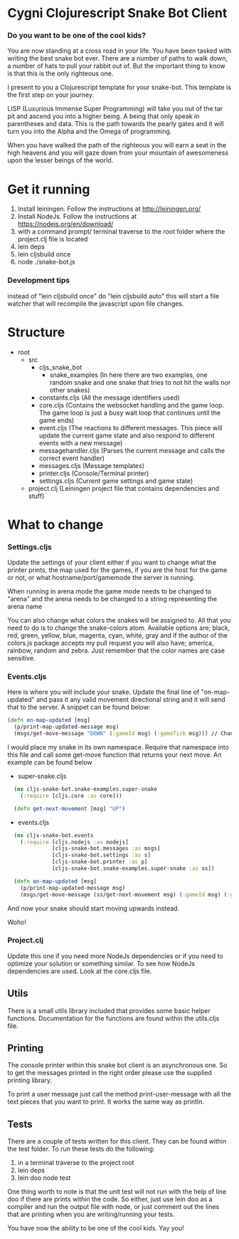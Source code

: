 # Cygni Clojurescript Snake Bot Client

### Do you want to be one of the cool kids?

You are now standing at a cross road in your life. You have been tasked with writing the best snake bot ever. There are a number of paths to walk down, a number of hats to pull your rabbit out of. But the important thing to know is that this is the only righteous one.

I present to you a Clojurescript template for your snake-bot. This template is the first step on your journey.

LISP (Luxurious Immense Super Programming) will take you out of the tar pit and ascend you into a higher being. A being that only speak in parentheses and data. This is the path towards the pearly gates and it will turn you into the Alpha and the Omega of programming.

When you have walked the path of the righteous you will earn a seat in the high heavens and you will gaze down from your mountain of awesomeness upon the lesser beings of the world.

# Get it running

1. Install leiningen. Follow the instructions at http://leiningen.org/
2. Install NodeJs. Follow the instructions at https://nodejs.org/en/download/
2. with a command prompt/ terminal traverse to the root folder where the project.clj file is located
3. lein deps
4. lein cljsbuild once
5. node ./snake-bot.js

### Development tips

instead of "lein cljsbuild once" do "lein cljsbuild auto" this will start a file watcher that will recompile the javascript upon file changes.

# Structure

- root
  - src
    - cljs_snake_bot
      - snake_examples (In here there are two examples, one random snake and one snake that tries to not hit the walls nor other snakes)
    - constants.cljs (All the message identifiers used)
    - core.cljs (Contains the websocket handling and the game loop. The game loop is just a busy wait loop that continues until the game ends)
    - event.cljs (The reactions to different messages. This piece will update the current game state and also respond to different events with a new message)
    - messagehandler.cljs (Parses the current message and calls the correct event handler)
    - messages.cljs (Message templates)
    - printer.cljs (Console/Terminal printer)
    - settings.cljs (Current game settings and game state)
  - project.clj (Leiningen project file that contains dependencies and stuff)

# What to change

### Settings.cljs

Update the settings of your client either if you want to change what the printer prints, the map used for the games, if you are the host for the game or not, or what hostname/port/gamemode the server is running.

When running in arena mode the game mode needs to be changed to "arena" and the arena needs to be changed to a string representing the arena name

You can also change what colors the snakes will be assigned to. All that you need to do is to change the snake-colors atom. Available options are; black, red, green, yellow, blue, magenta, cyan, white, gray and if the author of the colors.js package accepts my pull request you will also have; america, rainbow, random and zebra. Just remember that the color names are case sensitive.

### Events.cljs

Here is where you will include your snake. Update the final line of "on-map-updated" and pass it any valid movement directional string and it will send that to the server. A snippet can be found below:

```clojure
(defn on-map-updated [msg]
  (p/print-map-updated-message msg)
  (msgs/get-move-message "DOWN" (:gameId msg) (:gameTick msg))) // Change "DOWN" into something else
```

  I would place my snake in its own namespace. Require that namespace into this file and call some get-move function that returns your next move. An example can be found below

- super-snake.cljs
```clojure
  (ns cljs-snake-bot.snake-examples.super-snake
    (:require [cljs.core :as core]))

  (defn get-next-movement [msg] "UP")
```

- events.cljs
```clojure
  (ns cljs-snake-bot.events
    (:require [cljs.nodejs :as nodejs]
              [cljs-snake-bot.messages :as msgs]
              [cljs-snake-bot.settings :as s]
              [cljs-snake-bot.printer :as p]
              [cljs-snake-bot.snake-examples.super-snake :as ss])

  (defn on-map-updated [msg]
    (p/print-map-updated-message msg)
    (msgs/get-move-message (ss/get-next-movement msg) (:gameId msg) (:gameTick msg)))

```
And now your snake should start moving upwards instead.

Woho!

### Project.clj

Update this one if you need more NodeJs dependencies or if you need to optimize your solution or something similar.
To see how NodeJs dependencies are used. Look at the core.cljs file.

## Utils

There is a small utils library included that provides some basic helper functions. Documentation for the functions are found within the utils.cljs file.

## Printing

The console printer within this snake bot client is an asynchronous one. So to get the messages printed in the right order please use the supplied printing library.

To print a user message just call the method print-user-message with all the text pieces that you want to print. It works the same way as println.

## Tests

There are a couple of tests written for this client. They can be found within the test folder.
To run these tests do the following:

1. in a terminal traverse to the project root
2. lein deps
3. lein doo node test

One thing worth to note is that the unit test will not run with the help of line doo if there are prints within the code. So either, just use lein doo as a compiler and run the output file with node, or just comment out the lines that are printing when you are writing/running your tests.

You have now the ability to be one of the cool kids. Yay you!
